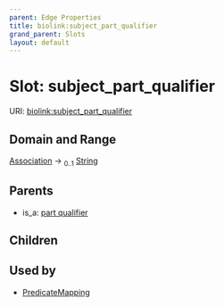 ```yaml
---
parent: Edge Properties
title: biolink:subject_part_qualifier
grand_parent: Slots
layout: default
---
```


# Slot: subject_part_qualifier




URI: [biolink:subject_part_qualifier](https://w3id.org/biolink/vocab/subject_part_qualifier)

## Domain and Range

[Association](Association.md) ->  <sub>0..1</sub> [String](types/String.md)

## Parents

 *  is_a: [part qualifier](part_qualifier.md)

## Children


## Used by

 * [PredicateMapping](PredicateMapping.md)
